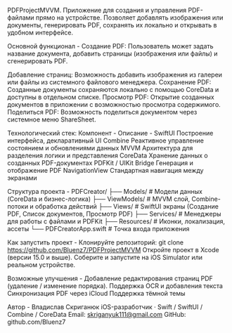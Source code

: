 PDFProjectMVVM.
Приложение для создания и управления PDF-файлами прямо на устройстве.
Позволяет добавлять изображения или документы, генерировать PDF, сохранять их локально и открывать в удобном интерфейсе.

   Основной функционал -
 Создание PDF:
Пользователь может задать название документа, добавить страницы (изображения или файлы) и сгенерировать PDF.
 
 Добавление страниц:
Возможность добавить изображения из галереи или файлы из системного файлового менеджера.
 Сохранение PDF:
Созданные документы сохраняются локально с помощью CoreData и доступны в отдельном списке.
 Просмотр PDF:
Открытие созданных документов в приложении с возможностью просмотра содержимого.
 Поделиться PDF:
Возможность поделиться документом через системное меню ShareSheet.

 Технологический стек:
Компонент -                 	Описание -
SwiftUI	                      Построение интерфейса, декларативный UI
Combine	                      Реактивное управление состоянием и обновлениями данных
MVVM	                        Архитектура для разделения логики и представления
CoreData	                    Хранение данных о созданных PDF-документах
PDFKit / UIKit Bridge	        Генерация и отображение PDF
NavigationView	              Стандартная навигация между экранами

  Структура проекта -
PDFCreator/
├── Models/             # Модели данных (CoreData и бизнес-логика)
├── ViewModels/         # MVVM слой, Combine-потоки и обработка действий
├── Views/              # SwiftUI экраны (Создание PDF, Список документов, Просмотр PDF)
├── Services/           # Менеджеры для работы с файлами и PDFKit
├── Resources/          # Иконки, локализация, ассеты
└── PDFCreatorApp.swift # Точка входа приложения

 Как запустить проект -
Клонируйте репозиторий:
git clone https://github.com/Bluenz7/PDFProjectMVVM
Откройте проект в Xcode (версии 15.0 и выше).
Соберите и запустите на iOS Simulator или реальном устройстве.

  Возможные улучшения -
Добавление редактирования страниц PDF (удаление / изменение порядка).
Поддержка OCR и добавления текста
Синхронизация PDF через iCloud
Поддержка тёмной темы

  Автор -
Владислав Скриганюк
iOS-разработчик · Swift / SwiftUI / Combine / CoreData
   Email: skriganyuk111@gmail.com
   GitHub: github.com/Bluenz7
